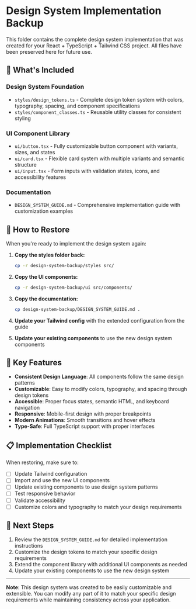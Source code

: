 # Design System Implementation Backup

This folder contains the complete design system implementation that was created for your React + TypeScript + Tailwind CSS project. All files have been preserved here for future use.

## 📁 What's Included

### Design System Foundation
- `styles/design_tokens.ts` - Complete design token system with colors, typography, spacing, and component specifications
- `styles/component_classes.ts` - Reusable utility classes for consistent styling

### UI Component Library
- `ui/button.tsx` - Fully customizable button component with variants, sizes, and states
- `ui/card.tsx` - Flexible card system with multiple variants and semantic structure
- `ui/input.tsx` - Form inputs with validation states, icons, and accessibility features

### Documentation
- `DESIGN_SYSTEM_GUIDE.md` - Comprehensive implementation guide with customization examples

## 🚀 How to Restore

When you're ready to implement the design system again:

1. **Copy the styles folder back:**
   ```bash
   cp -r design-system-backup/styles src/
   ```

2. **Copy the UI components:**
   ```bash
   cp -r design-system-backup/ui src/components/
   ```

3. **Copy the documentation:**
   ```bash
   cp design-system-backup/DESIGN_SYSTEM_GUIDE.md .
   ```

4. **Update your Tailwind config** with the extended configuration from the guide

5. **Update your existing components** to use the new design system components

## 🎨 Key Features

- **Consistent Design Language**: All components follow the same design patterns
- **Customizable**: Easy to modify colors, typography, and spacing through design tokens
- **Accessible**: Proper focus states, semantic HTML, and keyboard navigation
- **Responsive**: Mobile-first design with proper breakpoints
- **Modern Animations**: Smooth transitions and hover effects
- **Type-Safe**: Full TypeScript support with proper interfaces

## 📋 Implementation Checklist

When restoring, make sure to:
- [ ] Update Tailwind configuration
- [ ] Import and use the new UI components
- [ ] Update existing components to use design system patterns
- [ ] Test responsive behavior
- [ ] Validate accessibility
- [ ] Customize colors and typography to match your design requirements

## 🔗 Next Steps

1. Review the `DESIGN_SYSTEM_GUIDE.md` for detailed implementation instructions
2. Customize the design tokens to match your specific design requirements
3. Extend the component library with additional UI components as needed
4. Update your existing components to use the new design system

---

**Note**: This design system was created to be easily customizable and extensible. You can modify any part of it to match your specific design requirements while maintaining consistency across your application.
